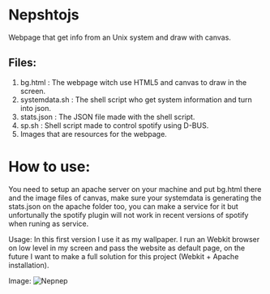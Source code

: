 # Nepshtojs
Webpage that get info from an Unix system and draw with canvas.

## Files:

1. bg.html : The webpage witch use HTML5 and canvas to draw in the screen.
2. systemdata.sh : The shell script who get system information and turn into json.
3. stats.json : The JSON file made with the shell script.
4. sp.sh : Shell script made to control spotify using D-BUS.
5. Images that are resources for the webpage.

# How to use:

You need to setup an apache server on your machine and put bg.html there and the image files of canvas, make sure your systemdata is generating the stats.json on the apache folder too, you can make a service for it but unfortunally the spotify plugin will not work in recent versions of spotify when runing as service.

Usage: In this first version I use it as my wallpaper. I run an Webkit browser on low level in my screen and pass the website as default page, on the future I want to make a full solution for this project (Webkit + Apache installation).

Image:
![Nepnep](https://media.discordapp.net/attachments/223594824681521152/715083925902589952/Captura_de_tela_de_2020-05-27_03-06-44.png?width=1177&height=658)
